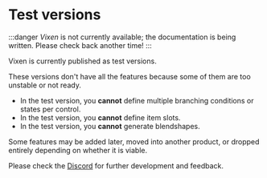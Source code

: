 ﻿---
sidebar_position: 3
---

# Test versions

:::danger
*Vixen* is not currently available; the documentation is being written. Please check back another time!
:::

Vixen is currently published as test versions.

These versions don't have all the features because some of them are too unstable or not ready.

- In the test version, you **cannot** define multiple branching conditions or states per control.
- In the test version, you **cannot** define item slots.
- In the test version, you **cannot** generate blendshapes.

Some features may be added later, moved into another product, or dropped entirely depending on whether it is viable.

Please check the [Discord](/docs/other/discord.md) for further development and feedback.
